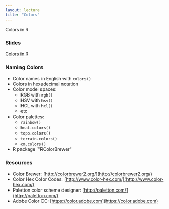 ```yaml
---
layout: lecture
title: "Colors"
---
```


<p class="message">
  Colors in R
</p>

### Slides

<a href="https://github.com/ucb-stat133/stat133-fall-2016/blob/master/notes/10-colors/10-colors.pdf" target="_blank">Colors in R</a>


### Naming Colors

- Color names in English with `colors()`
- Colors in hexadecimal notation
- Color model spaces:
	+ RGB with `rgb()`
	+ HSV with `hsv()`
	+ HCL with `hcl()`
	+ etc
- Color palettes:
	+ `rainbow()`
	+ `heat.colors()`
	+ `topo.colors()`
	+ `terrain.colors()`
	+ `cm.colors()`
- R package `"RColorBrewer"


### Resources

- Color Brewer: [http://colorbrewer2.org/](http://colorbrewer2.org/)
- Color Hex Color Codes: [http://www.color-hex.com/](http://www.color-hex.com/)
- Paletton color scheme designer: [http://paletton.com/](http://paletton.com/)
- Adobe Color CC: [https://color.adobe.com](https://color.adobe.com)

